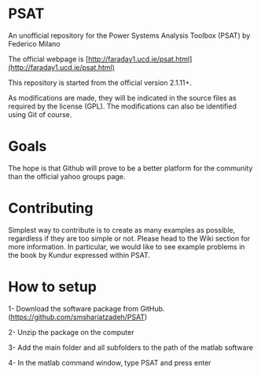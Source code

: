 
# PSAT
An unofficial repository for the Power Systems Analysis Toolbox (PSAT) by Federico Milano

The official webpage is [http://faraday1.ucd.ie/psat.html](http://faraday1.ucd.ie/psat.html)

This repository is started from the official version 2.1.11+.

As modifications are made, they will be indicated in the source files as required by the license (GPL). The modifications can also be identified using Git of course.


# Goals

The hope is that Github will prove to be a better platform for the community than the official yahoo groups page.


# Contributing

Simplest way to contribute is to create as many examples as possible, regardless if they are too simple or not. Please head to the Wiki section for more information. In particular, we would like to see example problems in the book by Kundur expressed within PSAT.


# How to setup

1- Download the software package from GitHub. (https://github.com/smshariatzadeh/PSAT)

2- Unzip the package on the computer

3- Add the main folder and all subfolders to the path of the matlab software

4- In the matlab command window, type PSAT and press enter

